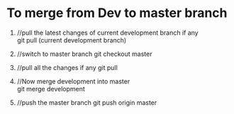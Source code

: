 
# To merge from Dev to master branch

1. //pull the latest changes of current development branch if any        
git pull (current development branch)

2. //switch to master branch
git checkout master 

3. //pull all the changes if any
git pull

4. //Now merge development into master    
git merge development

5. //push the master branch
git push origin master

